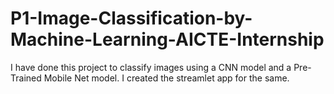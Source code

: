 # P1-Image-Classification-by-Machine-Learning-AICTE-Internship

I have done this project to classify images using a CNN model and a Pre-Trained Mobile Net model. I created the streamlet app for the same.

